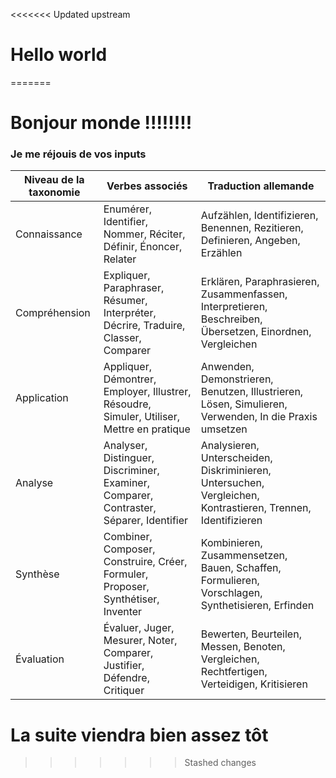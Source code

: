 <<<<<<< Updated upstream
# Hello world #
=======
# Bonjour monde !!!!!!!!
### Je me réjouis de vos inputs

| Niveau de la taxonomie | Verbes associés                                                                 | Traduction allemande                                                       |
|------------------------|---------------------------------------------------------------------------------|----------------------------------------------------------------------------|
| Connaissance           | Enumérer, Identifier, Nommer, Réciter, Définir, Énoncer, Relater                | Aufzählen, Identifizieren, Benennen, Rezitieren, Definieren, Angeben, Erzählen |
| Compréhension          | Expliquer, Paraphraser, Résumer, Interpréter, Décrire, Traduire, Classer, Comparer | Erklären, Paraphrasieren, Zusammenfassen, Interpretieren, Beschreiben, Übersetzen, Einordnen, Vergleichen |
| Application            | Appliquer, Démontrer, Employer, Illustrer, Résoudre, Simuler, Utiliser, Mettre en pratique | Anwenden, Demonstrieren, Benutzen, Illustrieren, Lösen, Simulieren, Verwenden, In die Praxis umsetzen |
| Analyse                | Analyser, Distinguer, Discriminer, Examiner, Comparer, Contraster, Séparer, Identifier | Analysieren, Unterscheiden, Diskriminieren, Untersuchen, Vergleichen, Kontrastieren, Trennen, Identifizieren |
| Synthèse               | Combiner, Composer, Construire, Créer, Formuler, Proposer, Synthétiser, Inventer  | Kombinieren, Zusammensetzen, Bauen, Schaffen, Formulieren, Vorschlagen, Synthetisieren, Erfinden |
| Évaluation             | Évaluer, Juger, Mesurer, Noter, Comparer, Justifier, Défendre, Critiquer          | Bewerten, Beurteilen, Messen, Benoten, Vergleichen, Rechtfertigen, Verteidigen, Kritisieren |

# La suite viendra bien assez tôt
>>>>>>> Stashed changes
